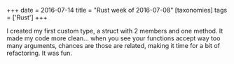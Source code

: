 +++
date = 2016-07-14
title = "Rust week of 2016-07-08"
[taxonomies]
tags = ['Rust']
+++

I created my first custom type, a struct with 2 members and one method.
It made my code more clean... when you see your functions accept way
too many arguments, chances are those are related, making it time for a
bit of refactoring. It was fun.
